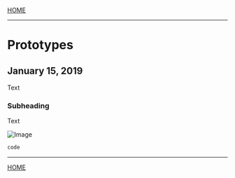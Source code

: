 

[HOME](https://avijr.com)

---

# Prototypes
## January 15, 2019

Text

### Subheading

Text

![Image](/images/image.png)

```c#
code
```

---

[HOME](https://avijr.com)
